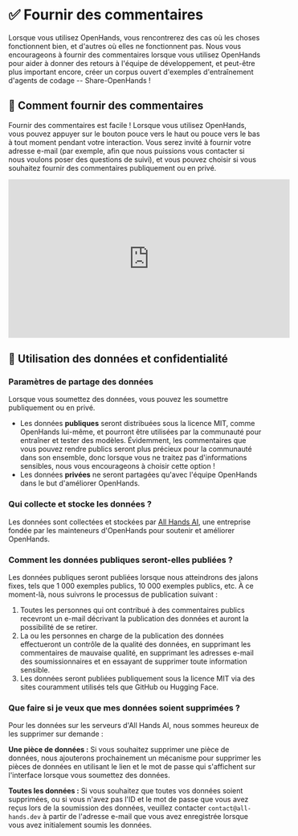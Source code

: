 

# ✅ Fournir des commentaires

Lorsque vous utilisez OpenHands, vous rencontrerez des cas où les choses fonctionnent bien, et d'autres où elles ne fonctionnent pas. Nous vous encourageons à fournir des commentaires lorsque vous utilisez OpenHands pour aider à donner des retours à l'équipe de développement, et peut-être plus important encore, créer un corpus ouvert d'exemples d'entraînement d'agents de codage -- Share-OpenHands !

## 📝 Comment fournir des commentaires

Fournir des commentaires est facile ! Lorsque vous utilisez OpenHands, vous pouvez appuyer sur le bouton pouce vers le haut ou pouce vers le bas à tout moment pendant votre interaction. Vous serez invité à fournir votre adresse e-mail (par exemple, afin que nous puissions vous contacter si nous voulons poser des questions de suivi), et vous pouvez choisir si vous souhaitez fournir des commentaires publiquement ou en privé.

<iframe width="560" height="315" src="https://www.youtube.com/embed/5rFx-StMVV0?si=svo7xzp6LhGK_GXr" title="YouTube video player" frameborder="0" allow="accelerometer; autoplay; clipboard-write; encrypted-media; gyroscope; picture-in-picture; web-share" referrerpolicy="strict-origin-when-cross-origin" allowfullscreen></iframe>

## 📜 Utilisation des données et confidentialité

### Paramètres de partage des données

Lorsque vous soumettez des données, vous pouvez les soumettre publiquement ou en privé.

* Les données **publiques** seront distribuées sous la licence MIT, comme OpenHands lui-même, et pourront être utilisées par la communauté pour entraîner et tester des modèles. Évidemment, les commentaires que vous pouvez rendre publics seront plus précieux pour la communauté dans son ensemble, donc lorsque vous ne traitez pas d'informations sensibles, nous vous encourageons à choisir cette option !
* Les données **privées** ne seront partagées qu'avec l'équipe OpenHands dans le but d'améliorer OpenHands.

### Qui collecte et stocke les données ?

Les données sont collectées et stockées par [All Hands AI](https://all-hands.dev), une entreprise fondée par les mainteneurs d'OpenHands pour soutenir et améliorer OpenHands.

### Comment les données publiques seront-elles publiées ?

Les données publiques seront publiées lorsque nous atteindrons des jalons fixes, tels que 1 000 exemples publics, 10 000 exemples publics, etc.
À ce moment-là, nous suivrons le processus de publication suivant :

1. Toutes les personnes qui ont contribué à des commentaires publics recevront un e-mail décrivant la publication des données et auront la possibilité de se retirer.
2. La ou les personnes en charge de la publication des données effectueront un contrôle de la qualité des données, en supprimant les commentaires de mauvaise qualité, en supprimant les adresses e-mail des soumissionnaires et en essayant de supprimer toute information sensible.
3. Les données seront publiées publiquement sous la licence MIT via des sites couramment utilisés tels que GitHub ou Hugging Face.

### Que faire si je veux que mes données soient supprimées ?

Pour les données sur les serveurs d'All Hands AI, nous sommes heureux de les supprimer sur demande :

**Une pièce de données :** Si vous souhaitez supprimer une pièce de données, nous ajouterons prochainement un mécanisme pour supprimer les pièces de données en utilisant le lien et le mot de passe qui s'affichent sur l'interface lorsque vous soumettez des données.

**Toutes les données :** Si vous souhaitez que toutes vos données soient supprimées, ou si vous n'avez pas l'ID et le mot de passe que vous avez reçus lors de la soumission des données, veuillez contacter `contact@all-hands.dev` à partir de l'adresse e-mail que vous avez enregistrée lorsque vous avez initialement soumis les données.
